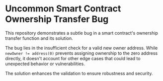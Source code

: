 # Uncommon Smart Contract Ownership Transfer Bug

This repository demonstrates a subtle bug in a smart contract's ownership transfer function and its solution.

The bug lies in the insufficient check for a valid new owner address.  While `newOwner != address(0)` prevents assigning ownership to the zero address directly, it doesn't account for other edge cases that could lead to unexpected behavior or vulnerabilities. 

The solution enhances the validation to ensure robustness and security.